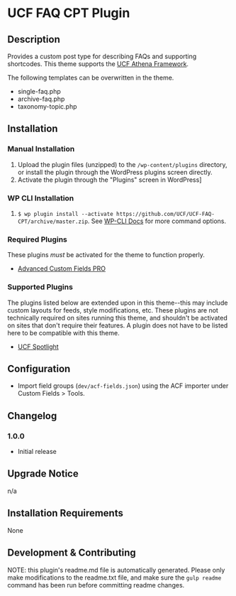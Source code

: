 # UCF FAQ CPT Plugin #


## Description ##

Provides a custom post type for describing FAQs and supporting shortcodes. This theme supports the [UCF Athena Framework](https://github.com/UCF/Athena-Framework).

The following templates can be overwritten in the theme.
* single-faq.php
* archive-faq.php
* taxonomy-topic.php


## Installation ##

### Manual Installation ###
1. Upload the plugin files (unzipped) to the `/wp-content/plugins` directory, or install the plugin through the WordPress plugins screen directly.
2. Activate the plugin through the "Plugins" screen in WordPress]

### WP CLI Installation ###
1. `$ wp plugin install --activate https://github.com/UCF/UCF-FAQ-CPT/archive/master.zip`.  See [WP-CLI Docs](http://wp-cli.org/commands/plugin/install/) for more command options.

### Required Plugins
These plugins *must* be activated for the theme to function properly.
* [Advanced Custom Fields PRO](https://www.advancedcustomfields.com/pro/)

### Supported Plugins
The plugins listed below are extended upon in this theme--this may include custom layouts for feeds, style modifications, etc.  These plugins are not technically required on sites running this theme, and shouldn't be activated on sites that don't require their features.  A plugin does not have to be listed here to be compatible with this theme.
* [UCF Spotlight](https://github.com/UCF/UCF-Spotlights-Plugin)

## Configuration

* Import field groups (`dev/acf-fields.json`) using the ACF importer under Custom Fields > Tools.

## Changelog ##

### 1.0.0 ###
* Initial release


## Upgrade Notice ##

n/a


## Installation Requirements ##

None


## Development & Contributing ##

NOTE: this plugin's readme.md file is automatically generated.  Please only make modifications to the readme.txt file, and make sure the `gulp readme` command has been run before committing readme changes.

